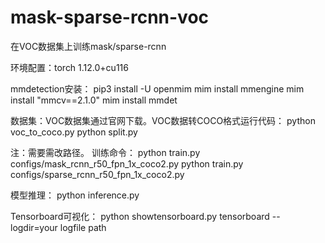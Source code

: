# mask-sparse-rcnn-voc
在VOC数据集上训练mask/sparse-rcnn

环境配置：torch 1.12.0+cu116

mmdetection安装：
pip3 install -U openmim
mim install mmengine
mim install "mmcv==2.1.0"
mim install mmdet

数据集：VOC数据集通过官网下载。VOC数据转COCO格式运行代码：
python voc_to_coco.py
python split.py

注：需要需改路径。
训练命令：
python train.py  configs/mask_rcnn_r50_fpn_1x_coco2.py
python train.py  configs/sparse_rcnn_r50_fpn_1x_coco2.py

模型推理：
python inference.py

Tensorboard可视化：
python showtensorboard.py
tensorboard --logdir=your logfile path
